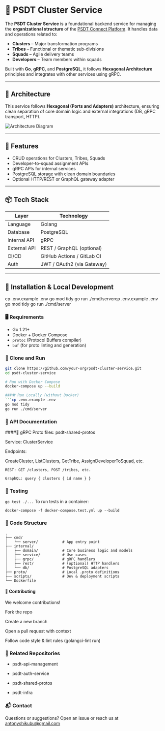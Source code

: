 # 🏢 PSDT Cluster Service

The **PSDT Cluster Service** is a foundational backend service for managing the **organizational structure** of the [PSDT Connect Platform](https://github.com/your-org). It handles data and operations related to:

- **Clusters** – Major transformation programs
- **Tribes** – Functional or thematic sub-divisions
- **Squads** – Agile delivery teams
- **Developers** – Team members within squads

Built with **Go**, **gRPC**, and **PostgreSQL**, it follows **Hexagonal Architecture** principles and integrates with other services using gRPC.

---

## 📐 Architecture

This service follows **Hexagonal (Ports and Adapters)** architecture, ensuring clean separation of core domain logic and external integrations (DB, gRPC transport, HTTP).

![Architecture Diagram](https://link-to-diagram.com) <!-- Optional -->

---

## 🚀 Features

- CRUD operations for Clusters, Tribes, Squads
- Developer-to-squad assignment APIs
- gRPC APIs for internal services
- PostgreSQL storage with clean domain boundaries
- Optional HTTP/REST or GraphQL gateway adapter

---

## 📦 Tech Stack

| Layer         | Technology        |
|---------------|-------------------|
| Language       | Golang             |
| Database       | PostgreSQL         |
| Internal API   | gRPC               |
| External API   | REST / GraphQL (optional) |
| CI/CD          | GitHub Actions / GitLab CI |
| Auth           | JWT / OAuth2 (via Gateway) |

---

## 🧰 Installation & Local Development
cp .env.example .env
go mod tidy
go run ./cmd/servercp .env.example .env
go mod tidy
go run ./cmd/server
### 🖥️ Requirements

- Go 1.21+
- Docker + Docker Compose
- `protoc` (Protocol Buffers compiler)
- `buf` (for proto linting and generation)

### 🚀 Clone and Run

```bash
git clone https://github.com/your-org/psdt-cluster-service.git
cd psdt-cluster-service

# Run with Docker Compose
docker-compose up --build

###🛠️ Run Locally (without Docker)
```cp .env.example .env
go mod tidy
go run ./cmd/server
```

### 🔌 API Documentation
####📡 gRPC
Proto files: psdt-shared-protos

Service: ClusterService

Endpoints:

CreateCluster, ListClusters, GetTribe, AssignDeveloperToSquad, etc.

```🌐 REST / GraphQL (optional)
REST: GET /clusters, POST /tribes, etc.

GraphQL: query { clusters { id name } }

```

### 🧪 Testing

```go test ./...```
To run tests in a container:
```
docker-compose -f docker-compose.test.yml up --build
```

### 🧬 Code Structure
```
.
├── cmd/
│   └── server/           # App entry point
├── internal/
│   ├── domain/           # Core business logic and models
│   ├── service/          # Use cases
│   ├── grpc/             # gRPC handlers
│   ├── rest/             # (optional) HTTP handlers
│   └── db/               # PostgreSQL adapters
├── proto/                # Local .proto definitions
├── scripts/              # Dev & deployment scripts
└── Dockerfile

```

#### 🤝 Contributing
We welcome contributions!

Fork the repo

Create a new branch

Open a pull request with context

Follow code style & lint rules (golangci-lint run)

### 🧠 Related Repositories
* psdt-api-management

* psdt-auth-service

* psdt-shared-protos

* psdt-infra

### 📬 Contact
Questions or suggestions? Open an issue or reach us at antonyshikubu@gmail.com


